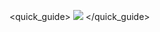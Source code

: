 <quick_guide>
![](http://static.energysistem.com/images/manuals/42547/58596139113fb.jpg)
</quick_guide>
